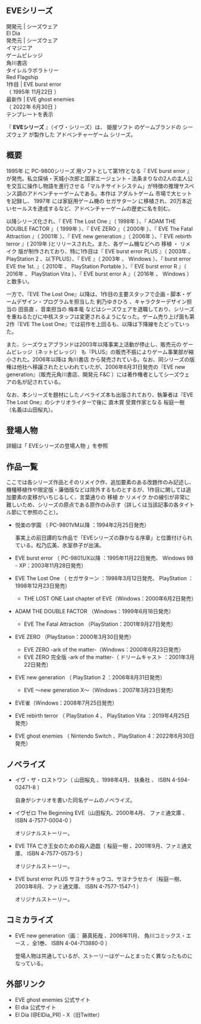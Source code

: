 EVEシリーズ  
---  
開発元  |  シーズウェア    
El Dia  
発売元  |  シーズウェア   
イマジニア  
ゲームビレッジ  
角川書店  
タイレルラボラトリー  
Red Flagship  
1作目  |  EVE burst error    
（  1995年  11月22日  ）  
最新作  |  EVE ghost enemies    
（  2022年  6月30日  ）  
テンプレートを表示  
  
『 **EVEシリーズ** 』（イヴ・シリーズ）は、  姫屋ソフト  のゲームブランドの  シーズウェア  が製作した  アドベンチャーゲーム  シリーズ。

##  概要



1995年  に  PC-9800シリーズ  用ソフトとして第1作となる『  EVE burst error
』が発売。私立探偵・天城小次郎と国家エージェント・法条まりなの2人の主人公を交互に操作し物語を進行させる「マルチサイトシステム」が特徴の推理サスペンス調のアドベンチャーゲームである。本作は
アダルトゲーム  市場で大ヒットを記録し、  1997年  には家庭用ゲーム機の  セガサターン
に移植され、20万本近いセールスを達成するなど、アドベンチャーゲームの歴史に名を刻む。

以降シリーズ化され、『  EVE The Lost One  』（  1998年  ）、『  ADAM THE DOUBLE FACTOR  』（
1999年  ）、『  EVE ZERO  』（  2000年  ）、『  EVE The Fatal Attraction  』（  2001年  ）、『
EVE new generation  』（  2006年  ）、『  EVE rebirth terror  』(  2019年
)とリリースされた。また、各ゲーム機などへの  移植  ・  リメイク  版が制作されており、特に1作目は『  EVE burst error PLUS
』（  2003年  、  PlayStation 2  、以下PLUS）、『  EVE  』（  2003年  、  Windows  ）、『
burst error EVE the 1st.  』（  2010年  、  PlayStation Portable  ）、『  EVE burst
error R  』（  2016年  、  PlayStation Vita  ）、『  EVE burst error A  』（  2016年  、
Windows  ）と数多い。

一方で、『EVE The Lost One』以降は、1作目の主要スタッフで企画・脚本・ゲームデザイン・プログラムを担当した  剣乃ゆきひろ
、キャラクターデザイン担当の  田島直  、音楽担当の  梅本竜
などはシーズウェアを退職しており、シリーズを重ねるたびに中核スタッフは変更されるようになった。ゲーム売り上げ面も第2作『EVE The Lost
One』では前作を上回るも、以降は下降線をたどっていった。

また、シーズウェアブランドは2003年以降事実上活動が停止し、販売元の  ゲームビレッジ（ネットビレッジ）
も『PLUS』の販売不振によりゲーム事業部が縮小された。2006年以降は  角川書店
から発売されている。なお、同シリーズの版権は他社へ移譲されたといわれていたが、2006年8月31日発売の『EVE new
generation』（販売元角川書店、開発元  F&C  ）には著作権者としてシーズウェアの名が記されている。

なお、本シリーズを題材にしたノベライズ本も出版されており、執筆者は『EVE The Lost One』のシナリオライターで後に  直木賞  受賞作家となる
桜庭一樹  （名義は山田桜丸）。

##  登場人物



詳細は「  EVEシリーズの登場人物  」を参照

##  作品一覧



ここでは各シリーズ作品とそのリメイク作、追加要素のある改題作のみ記述し、機種移植作や限定版・廉価版などは除外するものとするが、1作目に関しては追加要素の変移がいちじるしく、言葉通りの
移植  か  リメイク  かの線引が非常に難しいため、シリーズの原点である原作のみ示す（詳しくは当該記事の各タイトル節にて参照のこと）。

  * 悦楽の学園  （  PC-9801VM以降  ：1994年2月25日発売） 

     事実上の前日譚的な作品で「EVEシリーズの静かなる序章」と位置付けられている。松乃広美、氷室恭子が出演。 
  * EVE burst error  （  PC-9801UX以降  ：1995年11月22日発売、  Windows  98 - XP：2003年11月28日発売） 
  * EVE The Lost One  （  セガサターン  ：1998年3月12日発売、  PlayStation  ：1998年12月23日発売） 
    * THE LOST ONE Last chapter of EVE（Windows：2000年6月2日発売） 
  * ADAM THE DOUBLE FACTOR  （Windows：1999年6月18日発売） 
    * EVE The Fatal Attraction  （PlayStation：2001年9月27日発売） 
  * EVE ZERO  （PlayStation：2000年3月30日発売） 
    * EVE ZERO -ark of the matter-（Windows：2000年6月23日発売） 
    * EVE ZERO 完全版 -ark of the matter-（  ドリームキャスト  ：2001年3月22日発売） 
  * EVE new generation  （  PlayStation 2  ：2006年8月31日発売） 
    * EVE 〜new generation X〜（Windows：2007年3月23日発売） 
  * EVE雀（Windows：2008年7月25日発売） 
  * EVE rebirth terror  （  PlayStation 4  、  PlayStation Vita  ：2019年4月25日発売） 
  * EVE ghost enemies  （  Nintendo Switch  、PlayStation 4：2022年6月30日発売） 

##  ノベライズ



  * イヴ・ザ・ロストワン（  山田桜丸  、1998年4月、  扶桑社  、  ISBN  4-594-02471-8  ） 

     自身がシナリオを書いた同名ゲームのノベライズ。 
  * イヴゼロ The Beginning EVE（山田桜丸、2000年4月、  ファミ通文庫  、  ISBN  4-7577-0004-0  ） 

     オリジナルストーリー。 
  * EVE TFA 亡き王女のための殺人遊戯（  桜庭一樹  、2001年9月、ファミ通文庫、  ISBN  4-7577-0573-5  ） 

     オリジナルストーリー。 
  * EVE burst error PLUS サヨナラキョウコ、サヨナラセカイ（桜庭一樹、2003年8月、ファミ通文庫、  ISBN  4-7577-1547-1  ） 

     オリジナルストーリー。 

##  コミカライズ



  * EVE new generation（画：  藤真拓哉  、2006年11月、  角川コミックス・エース  、全1巻、  ISBN  4-04-713880-0  ） 

     登場人物は共通しているが、ストーリーはゲームとまったく異なったものになっている。 

##  外部リンク



  * EVE ghost enemies 公式サイト 
  * El dia 公式サイト 
  * El Dia  (@ElDia_PR) -  X（旧Twitter） 

